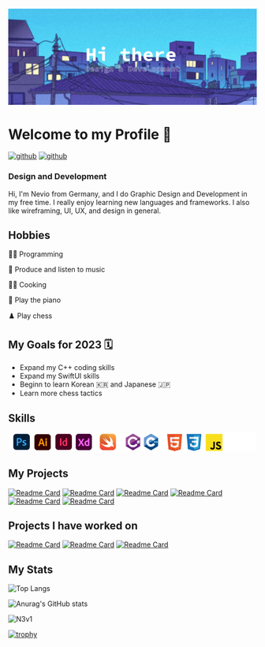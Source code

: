 <!--Banner-->
![Banner](Profile_Banner.png)

<!--Summary:
  - Introduction
  - Experiences
  - Skills
  - Example Projects
  - hobbies
  - study goals
  - ...
-->

# **Welcome to my Profile** 👋
[<img src='https://cdn.jsdelivr.net/npm/simple-icons@3.0.1/icons/github.svg' alt='github' height='40'>](https://github.com/N3V1) 
[<img src='https://cdn.jsdelivr.net/npm/simple-icons@3.0.1/icons/github.svg' alt='github' height='40'>](https://github.com/N3V12)
### Design and Development

Hi, I'm Nevio from Germany, and I do Graphic Design and Development in my free time. I really enjoy learning new languages and frameworks. 
I also like wireframing, UI, UX, and design in general.

## Hobbies
👨‍💻 Programming 

🎵 Produce and listen to music 

👨‍🍳 Cooking 

🎹 Play the piano

♟️ Play chess

## My Goals for 2023 🗓️
- Expand my C++ coding skills
- Expand my SwiftUI skills
- Beginn to learn Korean 🇰🇷 and Japanese 🇯🇵
- Learn more chess tactics

## Skills
![sklillset](skillset.png)


<!--Projects-->
## My Projects
[![Readme Card](https://github-readme-stats.vercel.app/api/pin/?username=N3v1&repo=N3v1&theme=shades-of-purple)](https://github.com/N3v1/N3v1)
[![Readme Card](https://github-readme-stats.vercel.app/api/pin/?username=N3v1&repo=Calculator&theme=shades-of-purple)](https://github.com/N3v1/Calculator)
[![Readme Card](https://github-readme-stats.vercel.app/api/pin/?username=N3v1&repo=Apple-Calculator-Rebuild&theme=shades-of-purple)](https://github.com/N3v1/Apple-Calculator-Rebuild)
[![Readme Card](https://github-readme-stats.vercel.app/api/pin/?username=N3v1&repo=To-Do-App&theme=shades-of-purple)](https://github.com/N3v1/To-Do-App)
[![Readme Card](https://github-readme-stats.vercel.app/api/pin/?username=N3v1&repo=QuickConvert&theme=shades-of-purple)](https://github.com/N3v1/QuickConvert)
[![Readme Card](https://github-readme-stats.vercel.app/api/pin/?username=N3v1&repo=Spotify-Clone&theme=shades-of-purple)](https://github.com/N3v1/Spotify-Clone)

## Projects I have worked on
[![Readme Card](https://github-readme-stats.vercel.app/api/pin/?username=N3v1&repo=Contribute-To-This-Project&theme=shades-of-purple)](https://github.com/N3v1/Contribute-To-This-Project)
[![Readme Card](https://github-readme-stats.vercel.app/api/pin/?username=N3v1&repo=ChessApp_V2&theme=shades-of-purple)](https://github.com/N3v1/ChessApp_V2)
[![Readme Card](https://github-readme-stats.vercel.app/api/pin/?username=N3v1&repo=DeliverEase&theme=shades-of-purple)](https://github.com/N3v1/DeliverEase)


## My Stats
<!--![Overall](http://github-profile-summary-cards.vercel.app/api/cards/profile-details?username=N3v1&theme=shades-of-purple)-->

<!--Top Languages-->
![Top Langs](https://github-readme-stats.vercel.app/api/top-langs/?username=N3v1&layout=compact&theme=shades-of-purple)

<!--Github Stats-->
![Anurag's GitHub stats](https://github-readme-stats.vercel.app/api?username=N3v1&show_icons=true&theme=shades-of-purple)

<!--Streak-->
<p><img center="left" src="https://github-readme-streak-stats.herokuapp.com/?user=N3v1&theme=shades-of-purple" alt="N3v1" /></p>

<!--Tropy-->
[![trophy](https://github-profile-trophy.vercel.app/?username=N3v1&theme=shades-of-purple&row=1&column=7)](https://github.com/ryo-ma/github-profile-trophy)
